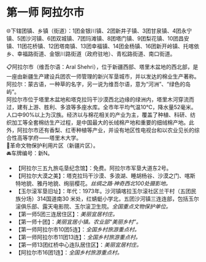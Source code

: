 # 第一师 阿拉尔市  
🌐下辖团镇、乡镇（街道）：1团金银川镇、2团新井子镇、3团甘泉镇、4团永宁镇、5团沙河镇、6团双城镇、7团玛滩镇、8团塔门镇、9团梨花镇、10团昌安镇、11团花桥镇、12团塔南镇、13团幸福镇、14团金杨镇、16团新开岭镇、托喀依乡、幸福路街道、金银川路街道（政府驻地）、青松路街道、南口街道。
  
📋阿拉尔市（维吾尔语：Aral Shehri），位于新疆西部、塔里木盆地的西北部，是一座由新疆生产建设兵团农一师管理的新兴军垦城市，并以发达的棉业生产著称。  
阿拉尔：蒙古语，一种草的名字，另一说为维吾尔语，意为“河洲”、“绿色的岛屿”。  
阿拉尔市位于塔里木盆地和塔克拉玛干沙漠西北边缘的绿洲内，塔里木河穿流而过，建有上游、胜利、多浪等多座水库。全市年平均气温10℃，降水量52毫米。人口中90%以上为汉族。经济以与棉花相关的产业为主，覆盖了种植、科研、纺织加工等全套棉纺生产过程，是中国最大的长绒棉产地和重要的细绒棉产地。此外，阿拉尔市还有香梨、红枣种植等产业，并设有地区性电视台和以农业见长的综合性高等学府——塔里木大学。  
🚩革命文物保护利用片区（新疆片区）。  
🚘车牌编号：新N。  
  
* 【阿拉尔三五九旅屯垦纪念馆】：免费。阿拉尔市军垦大道东2号。  
* 【阿拉尔大漠之美】：塔克拉玛干沙漠、多浪湖、睡胡杨谷、沙漠之门、喀斯特地貌、雅丹地貌、绚丽樱花。*丝绸之路·神奇西北100处摄影地。*  
* 【玉尔滚军垦旧址】：年代：1973年。沙河镇喀拉玉尔滚社区兰干村（五团民族分场）314国道南30 米处，红蜻蜓小学北，五团沙河镇三连连部，包括玉尔滚俱乐部、露天电影院、玉尔滚卫生院。*全国重点文物保护单位。*  
* 【第一师5团三连居住区】：*美丽宜居村庄。*  
* 【第一师十团】：*美丽宜居小镇。农业部“美丽乡村”。*  
* 【第一师阿拉尔市10团5连】：*全国乡村旅游重点村。*  
* 【第一师阿拉尔市11团13连】：*全国乡村旅游重点村。*  
* 【第一师13团红桥中心连队居住区】：*美丽宜居村庄。*  
* 【阿拉尔市16团1连】：*全国乡村旅游重点村。*  